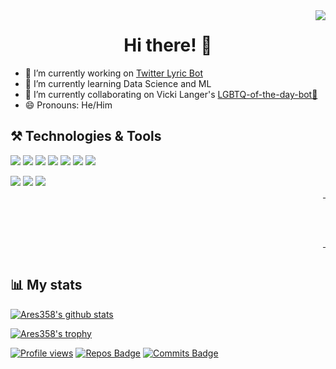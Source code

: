 <img align="right" src="https://media.giphy.com/media/gQbVzXQQbGO7C/giphy.gif" >
<h1 align="center"> Hi there! 👋 </h1>

- 🔭 I’m currently working on [Twitter Lyric Bot](https://github.com/Ares358/Twitter_LyricBot)
- 🌱 I’m currently learning Data Science and ML
- 👯 I’m currently collaborating on Vicki Langer's [LGBTQ-of-the-day-bot🌈](https://github.com/VickiLanger/Queer-of-the-day-bot)
- 😄 Pronouns: He/Him

## ⚒️ Technologies & Tools
![](https://img.shields.io/badge/code-C-brightgreen) ![](https://img.shields.io/badge/code-C++-brightgreen) ![](https://img.shields.io/badge/code-Python-brightgreen) ![](https://img.shields.io/badge/code-Java-brightgreen)  ![](https://img.shields.io/badge/code-R-brightgreen) ![](https://img.shields.io/badge/code-SQL-brightgreen) ![](https://img.shields.io/badge/code-Javascript-brightgreen)

![](https://img.shields.io/badge/editor-VS_code-blue) ![](https://img.shields.io/badge/editor-Pycharm-blue) ![](https://img.shields.io/badge/tool-R_Studio-blue)
<marquee>
<table align="center" width="100%"> 
  <tr>
  <td width="50%">
      
&nbsp; <br> [![Spotify](https://spotifynowplaying-ten.vercel.app/api/spotify)](https://open.spotify.com/user/q538b7xt8kvbw532mxoo9an87)

  </td>
  </tr>
</table>
</marquee>


## 📊 My stats

[![Ares358's github stats](https://github-readme-stats.vercel.app/api?username=Ares358&count_private=true&show_icons=true&theme=radical)](https://github.com/anuraghazra/github-readme-stats)

[![Ares358's trophy](https://github-profile-trophy.vercel.app/?username=Ares358&theme=monokai)](https://github.com/ryo-ma/github-profile-trophy)

[![Profile views](https://komarev.com/ghpvc/?username=Ares358&color=brightgreen)](https://github.com/antonkomarev/github-profile-views-counter)
[![Repos Badge](https://badges.pufler.dev/repos/Ares358)](https://badges.pufler.dev) 
[![Commits Badge](https://badges.pufler.dev/commits/monthly/Ares358)](https://badges.pufler.dev)
